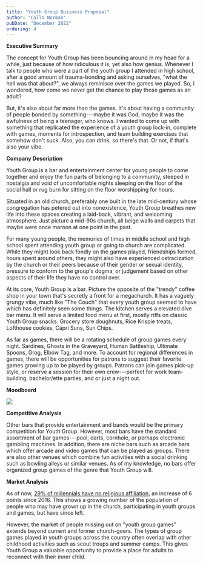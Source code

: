 ```yaml
---
title: "Youth Group Business Proposal"
author: "Calla Norman"
pubDate: "December 2022"
ordering: 4
---
```


**Executive Summary**

The concept for Youth Group has been bouncing around in my head for a while, just because of how ridiculous it is, yet also how genius. Whenever I talk to people who were a part of the youth group I attended in high school, after a good amount of trauma-bonding and asking ourselves, "what the hell was that about?", we always reminisce over the games we played. So, I wondered, how come we never get the chance to play those games as an adult?

But, it's also about far more than the games. It's about having a community of people bonded by something---maybe it was God, maybe it was the awfulness of being a teenager, who knows. I wanted to come up with something that replicated the experience of a youth group lock-in, complete with games, moments for introspection, and team building exercises that somehow don't suck. Also, you can drink, so there's that. Or not, if that's also your vibe.

**Company Description**

Youth Group is a bar and entertainment center for young people to come together and enjoy the fun parts of belonging to a community, steeped in nostalgia and void of uncomfortable nights sleeping on the floor of the social hall or rug burn for sitting on the floor worshipping for hours.

Situated in an old church, preferably one built in the late mid-century whose congregation has petered out into nonexistence, Youth Group breathes new life into these spaces creating a laid-back, vibrant, and welcoming atmosphere. Just picture a mid-90s church, all beige walls and carpets that maybe were once maroon at one point in the past.

For many young people, the memories of times in middle school and high school spent attending youth group or going to church are complicated. While they might look back fondly on the games played, friendships formed, hours spent around others, they might also have experienced ostracization by the church or their peers because of their gender or sexual identity, pressure to conform to the group's dogma, or judgement based on other aspects of their life they have no control over.

At its core, Youth Group is a bar. Picture the opposite of the "trendy" coffee shop in your town that's secretly a front for a megachurch. It has a vaguely grungy vibe, much like "The Couch" that every youth group seemed to have which has definitely seen some things. The kitchen serves a elevated dive bar menu. It will serve a limited food menu at first, mostly riffs on classic Youth Group snacks. Grocery store doughnuts, Rice Krispie treats, Lofthouse cookies, Capri Suns, Sun Chips.

As far as games, there will be a rotating schedule of group games every night. Sardines, Ghosts in the Graveyard, Human Battleship, Ultimate Spoons, Grog, Elbow Tag, and more. To account for regional differences in games, there will be opportunities for patrons to suggest their favorite games growing up to be played by groups. Patrons can join games pick-up style, or reserve a session for their own crew---perfect for work team-building, bachelor/ette parties, and or just a night out.

**Moodboard**

![](/assets/zine/z7/youth-group-moodboard.jpg)

**Competitive Analysis**

Other bars that provide entertainment and bands would be the primary competition for Youth Group. However, most bars have the standard assortment of bar games---pool, darts, cornhole, or perhaps electronic gambling machines. In addition, there are niche bars such as arcade bars which offer arcade and video games that can be played as groups. There are also other venues which combine fun activities with a social drinking such as bowling alleys or similar venues. As of my knowledge, no bars offer organized group games of the genre that Youth Group will.

**Market Analysis**

As of now, [29% of millennials have no religious affiliation](https://www.cnbc.com/2021/12/29/millennials-lead-shift-away-from-organized-religion-as-pandemic-tests-faith.html), an increase of 6 points since 2016. This shows a growing number of the population of people who may have grown up in the church, participating in youth groups and games, but have since left.

However, the market of people missing out on "youth group games" extends beyond current and former church-goers. The types of group games played in youth groups across the country often overlap with other childhood activities such as scout troups and summer camps. This gives Youth Group a valuable opportunity to provide a place for adults to reconnect with their inner child.
